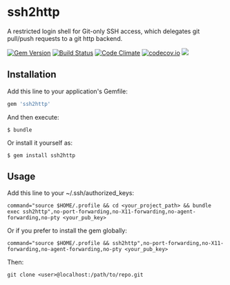 # ssh2http

A restricted login shell for Git-only SSH access,
which delegates git pull/push requests to a git http backend.

[![Gem Version](https://badge.fury.io/rb/ssh2http.svg)](https://badge.fury.io/rb/ssh2http)
[![Build Status](https://travis-ci.org/pmq20/ssh2http.svg)](https://travis-ci.org/pmq20/ssh2http)
[![Code Climate](https://codeclimate.com/github/pmq20/ssh2http/badges/gpa.svg)](https://codeclimate.com/github/pmq20/ssh2http)
[![codecov.io](https://codecov.io/github/pmq20/ssh2http/coverage.svg?branch=master)](https://codecov.io/github/pmq20/ssh2http?branch=master)
[![](http://inch-ci.org/github/pmq20/ssh2http.svg?branch=master)](http://inch-ci.org/github/pmq20/ssh2http?branch=master)


## Installation

Add this line to your application's Gemfile:

```ruby
gem 'ssh2http'
```

And then execute:

    $ bundle

Or install it yourself as:

    $ gem install ssh2http

## Usage

Add this line to your ~<user>/.ssh/authorized_keys:

    command="source $HOME/.profile && cd <your_project_path> && bundle exec ssh2http",no-port-forwarding,no-X11-forwarding,no-agent-forwarding,no-pty <your_pub_key>

Or if you prefer to install the gem globally:

    command="source $HOME/.profile && ssh2http",no-port-forwarding,no-X11-forwarding,no-agent-forwarding,no-pty <your_pub_key>

Then:

    git clone <user>@localhost:/path/to/repo.git
